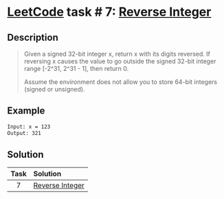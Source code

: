 # [LeetCode][leetcode] task # 7: [Reverse Integer][task]

Description
-----------

> Given a signed 32-bit integer x, return x with its digits reversed.
> If reversing x causes the value to go outside the signed 32-bit integer
> range [-2^31, 2^31 - 1], then return 0.
>
> Assume the environment does not allow you to store 64-bit integers (signed or unsigned).

Example
-------

```sh
Input: x = 123
Output: 321
```

Solution
--------

| Task | Solution                    |
|:----:|:----------------------------|
|  7   | [Reverse Integer][solution] |


[leetcode]: <http://leetcode.com/>
[task]: <https://leetcode.com/problems/reverse-integer/>
[solution]: <https://github.com/wellaxis/praxis-leetcode/blob/main/src/main/java/com/witalis/praxis/leetcode/task/h1/p7/option/Practice.java>
